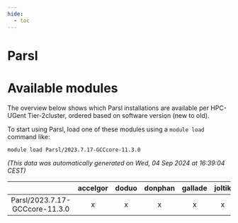 ```yaml
---
hide:
  - toc
---
```


Parsl
=====

# Available modules


The overview below shows which Parsl installations are available per HPC-UGent Tier-2cluster, ordered based on software version (new to old).

To start using Parsl, load one of these modules using a `module load` command like:

```shell
module load Parsl/2023.7.17-GCCcore-11.3.0
```

*(This data was automatically generated on Wed, 04 Sep 2024 at 16:39:04 CEST)*  

| |accelgor|doduo|donphan|gallade|joltik|shinx|skitty|
| :---: | :---: | :---: | :---: | :---: | :---: | :---: | :---: |
|Parsl/2023.7.17-GCCcore-11.3.0|x|x|x|x|x|-|x|
